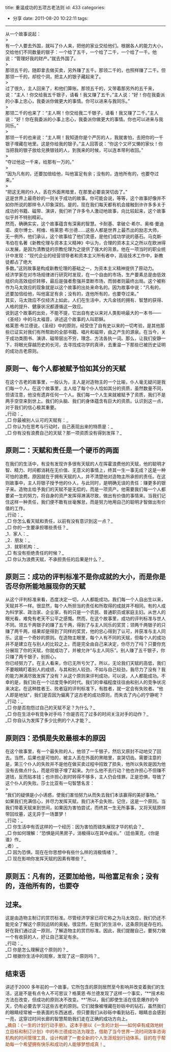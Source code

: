 title: 重温成功的五项古老法则
id: 433
categories:
  - 分享
date: 2011-08-20 10:22:11
tags:
---

<div id="_mcePaste">
<div id="_mcePaste">从一个故事说起：</div>
> <div>有一个人要去外国，就叫了仆人来，把他的家业交给他们。根据各人的能力大小，交给他们不同数量的银子：一个给了五千，一个给了二千，一个给了一千。他说：“管理好我的财产。”就去外国了。</div>
> <div>那领五千的，随即拿去做买卖，另外赚了五千。那领二千的，也照样赚了二千。但那领一千的，却挖个洞，把主人的银子藏起来了。</div>
> <div>过了很久，主人回来了，和他们算账。那领五千的，又带着那另外的五千来，说：“主人！你交给我五千银子，请看！我又赚了五千。”主人说：“好！你在我委派的小事上忠心，我委派你做更大的事情。你可以进来与我同乐。”</div>
> <div>那领二千的也来了：“主人啊！你交给我二千银子，请看！我又赚了二千。”主人说：“好！你在我委派的小事上忠心，我委派你做更大的事情。你也可以进来与我同乐。”</div>
> <div>那领一千的也来说：“主人啊！我知道你是个严厉的人，我就害怕，去把你的一千银子埋藏在地里。这是你给我的银子。”主人回答说：“你这个又坏又懒的家伙！你当把我的银子放给兑换银钱的人，到我来的时候，可以连本带利收回。”</div>
> <div>“夺过他这一千来，给那有一万的。”</div>
> <div>“因为凡有的，还要加倍给他，叫他富足有余；没有的，连他所有的，也要夺过来。”</div>
> <div>“把这无用的仆人，丢在外面黑暗里，在那里必要哀哭切齿了。”</div>
<div>
<div>这是世界上最奇妙的一则关于成功的故事。你可能会说，等等，这个故事好像并不如你所说的那样令人印象深刻。是的，现在我们每天都有机会接触到许许多多关于成功的书籍、磁带、演讲，我们听了许多令人激动地故事，向比较起来，这个故事似乎并不特别精彩。</div>
<div>然而，确确实实，这个故事蕴含有深奥的智慧。卡耐基、拿破仑·希尔、奥格·曼迪诺、皮尔博士、柯维、格莱恩·布兰德……这些人都是世界上最杰出的励志大师，无一例外，他们承认，这个故事给了他们灵感，是他们成功学说的基石。马克斯·韦伯在名著《新教伦理与资本主义精神》中认为，合理的资本主义之所以在欧洲得以发展，是因为清教徒的宗教伦理为之提供了强大的背景。他在一项当时的职业统计中发现：“现代企业的经营领导者和资本主义所有者中，高级技术工作中，新教徒都占了绝大</div>
<div>多数。”这则故事是构成新教伦理的基础之一，为资本主义精神提供了原动力。</div>
<div>经济学家在对市场规律进行研究时发现，在一个自由的市场，生产要素总是由低效组织向高效组织转移，最后是强者愈强并垄断市场，而弱者则最终出局。这个被称作为马太效应的现象就是以这个故事的出处来命名的。因为故事中说：“凡有的，还要加倍给他，叫他富足有余；没有的，连他所有的，也要夺过来。”</div>
<div>其实，马太效应不仅经济上如此，人们在生活中，大凡金钱的拥有、智慧的获得、人格的提升、健康状况都遵循这一效应。</div>
<div>说到这个故事的出处，不能不提，它出自有史以来对人类影响最大的一本书——《圣经》中的马太福音，讲述这个故事的人叫耶稣。</div>
</div>
</div>
<div>格莱恩·布兰德说，《圣经》中的原则，经受住了自有史以来的一切考验，是其他那些已证实对我们有所帮助的全部书籍、唱片和磁带，由之产生的源泉。在当今，关于成功类图书、演讲、磁带层出不穷，理念、方法各执一词。那么，让我们安静一下，将眼光穿越历史的长河，去寻找成功学的真谛，去重温一下那些已被历史证明的成功古老原则。</div>

## 原则一、每个人都被赋予恰如其分的天赋

<div id="_mcePaste">在这个古老的故事里，一般认为，主人是对造物主的一个比喻，仆人毫无疑问是我们每一个人。在这个故事里，主人给了每个仆人恰如其分的资质，虽然数量不同，但请注意，他没有遗弃任何一个人。我们每一个人生来就被赋予了资质，我们不是两手空空来到世上。我们的头脑、我们的身体蕴含有巨大的资质。认识到这一点，对于我们的信心极其重要。</div>
<div id="_mcePaste">_行动：_</div>
<div id="_mcePaste">_□ 你最被别人认可的天赋有：_</div>
<div id="_mcePaste">_□ 你认为在思考与行动时，自己表现出来的特质是：_</div>
<div id="_mcePaste">_□ 你有没有浪费自己的天赋？那一项资质没有得到发挥？_</div>

## 原则二：天赋和责任是一个硬币的两面

<div id="_mcePaste">在我们的生活中，有没有发现许多很有天赋的人在挥霍浪费他的天赋，他的聪明才智、精力、时间都消耗在无价值、无意义的事情上，终其一生一事无成？这是一种可怕的浪费。原因就在于拥有天赋的人，并不清楚他对造物主所承担的责任。在这则故事中，主人将银子授予他的仆人，与此同时，是明确无误的责任：赚更多的银子来。造物主给予我们的天赋不是无偿的，而是一项资产。他需要我们每一个人都要紧一生的努力，将自身的资产发挥得淋漓尽致，做出有价值的事情来。当我们记住这样一种责任，我们便不敢有丝毫懈怠，而是努力地用自己的聪明才智做出有价值的工作。</div>
<div id="_mcePaste">_行动：_</div>
<div id="_mcePaste">_□ 你怎么看天赋和责任，以前有没有意识到这一点？_</div>
<div id="_mcePaste">_□ 你的一生要承担哪些责任？_</div>
<div id="_mcePaste">_1．家人：_</div>
<div id="_mcePaste">_2．朋友：_</div>
<div id="_mcePaste">_3．就职机构：_</div>
<div id="_mcePaste">_□ 有没有拒绝责任的时候？_</div>
<div id="_mcePaste">_□ 你认为浪费天赋，不承担责任的后果是什么？_</div>

## 原则三：成功的评判标准不是你成就的大小，而是你是否尽你所能地展现你的天赋

<div id="_mcePaste">从这个评判标准来看，态度决定一切，人人都能成功。我们每一个人自出生以来，天赋并不一样。很显然，每个人所担当的责任和所取得的成就并不相同。有的人成为科学家、政治家、企业家，有的只是一个农民、普通职员或家庭主妇。从世人的眼光看，难免有老天不公平之感慨。然而，在这个故事里，成功的评判标准与世人不同。领五千两银子的赚了五千两，得到了与主人同乐的奖赏；领两千两银子的只赚了两千两，结果却是得到了同样的奖赏，他的忠心得到了认可，并获准与主人同乐。这是一个奇妙的原则。在造物主眼里，每个人有不同的天赋，但每个人的成功并不是建立在与别人的比较之上，而是完全由自己来决定，你尽力了吗？只要你充分展现了你的天赋，你就成功了，并被允许“与主人同乐”。别人赚了五千银子，你只赚了两千银子，别担心，</div>
<div id="_mcePaste">你已经努力了。在主人看来，你已无所亏欠了。所以，无论我们天赋的高低，我们不要眼睛盯着别人的成绩，与其和别人较劲，不如与自己较劲，我尽力了没有？我的能力淋漓尽致发挥了没有？从这个原则来评判成功，可以说，人人都能成功。不幸的是，我们处在一个过度竞争的时代。我们的幸福程度往往由和别人的竞争状况来决定。在这种胜者王、败者寇的评判标准下，有胜者，就一定会有失败者。“他人即是地狱”，我们是否因为偏离了这古老的成功原则，而失去了内心的宁静呢？</div>
<div id="_mcePaste">_行动：_</div>
<div id="_mcePaste">_□ 你是否抱怨过自己的天赋不足？为什么？_</div>
<div id="_mcePaste">_□ 你在生活中有竞争对手吗？你是否花了过多的时间关注对手的动作？_</div>
<div id="_mcePaste">_□ 你自认为发挥了多少比例的个人才能？_</div>

## 原则四：恐惧是失败最根本的原因

<div id="_mcePaste">在这个故事里，有一个最失败的人，他领了一千银子，然后又原封不动地交了回去。当然，后果也是可怕的，被主人丢在外面的黑暗里，哀哭切齿。需要注意的是，第三个仆人的失败并不是他在做买卖过程中招致了损失，他所以失败是因为他没有去做点什么，而是将银子埋了起来。为什么他不去行动？他也许担心不但赚不道钱，反而贴本钱；也许担心到时转得不够多，主人仍会怪罪。正是恐惧，导致了这个仆人的失败。莎士比亚有一句智慧名言：</div>
> <div>“我们的疑惧是小小诱惑，使我们害怕努力从而失去我们本该赢得的美好事物。”</div>
<div>如果我们充满信心，并尽力发挥天赋，我们决不会失败。记住，这是一个原则。当我们带着天赋来到世间，如果因为害怕尝试，而终其一生无所事事，又将天赋原样带回坟墓，这无异于一场噩梦！</div>
<div id="_mcePaste">_行动：_</div>
<div id="_mcePaste">_□ 你生活中有否这样的一个经历：因为害怕而错失展现才华的机会？_</div>
<div id="_mcePaste">_□ 你如何理解：“恐惧是间黑房子，消极得以在其中成长。”（廷伯莱克，《你是谁》作_</div>
<div id="_mcePaste">_者）_</div>
<div id="_mcePaste">_□ 因为恐惧，现在在你思想中有些什么样的消极情绪？_</div>
<div id="_mcePaste">_□ 现在影响你发挥天赋的因素有哪些？_</div>

## 原则五：凡有的，还要加给他，叫他富足有余；没有的，连他所有的，也要夺

## 过来。

<div id="_mcePaste">这是由造物主制订的赏罚标准。尽管经济学家已将它称之为马太效应，我们仍还不能完全了解这个原则运转的奥秘。很显然，在我们的生活中，这条原则是存在的。好在我们通过这一原则，了解造物主的赏罚标准。因此，我们提醒自己，要努力做一个有收获的人，好让自己富足有余。</div>
<div id="_mcePaste">_行动：_</div>
<div id="_mcePaste">_□ 你是怎么理解这个原则的？_</div>
<div id="_mcePaste">_□ 根据你生活中的观察，发现了这一原则吗？_</div>

## 结束语

<div id="_mcePaste">讲述于2000 多年前的一个故事，它所包含的原则居然至今影响并改变着我们的生活，这是不是有点令人不可思议？格莱恩·布兰德发现了这样一个事实，“**技术和方法在改变，但成功的原则决不改变。**”所以，我们即使生活在信息爆炸的今天，仍有必要去学习这些古老的原则。它们就像被埋藏在砂砾中的钻石，虽然我们的眼睛经常被一些表面的东西迷惑，但只要我们从砂砾中看到钻石，眼睛总会感到一亮，这穿过时间长廊的智慧帮助我们走在正确的成功方向上。</div>
<div>_<span style="color: #993300;">摘自：《一生的计划行动手册》。这本手册以《一生的计划——如何卓有成效地树立目标和制订计划》中的布兰德成功法为理念，借助了当今世界一流时间效率咨询机构的时间管理工具，设计构建了一套全新的个人生涯规划行动体系，目的在于帮助每一个希望拥有快乐和成功的人能够梦想成真！</span>_</div>